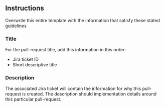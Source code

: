 ## Instructions
Overwrite this entire template with the information that satisfy these stated guidelines

### Title
For the pull-request title, add this information in this order:
* Jira ticket ID
* Short descriptive title

### Description
The associated Jira ticket will contain the information for why this pull-request is created.  The description should implementation details around this particular pull-request.
